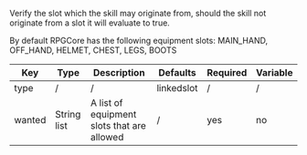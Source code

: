 Verify the slot which the skill may originate from, should the skill not originate from a slot it will evaluate to true.

By default RPGCore has the following equipment slots: MAIN_HAND, OFF_HAND, HELMET, CHEST, LEGS, BOOTS

| Key | Type | Description | Defaults | Required | Variable |
|-|-|-|-|-|-|
| type | / | / | linkedslot | / | / |
| wanted | String list | A list of equipment slots that are allowed | / | yes | no